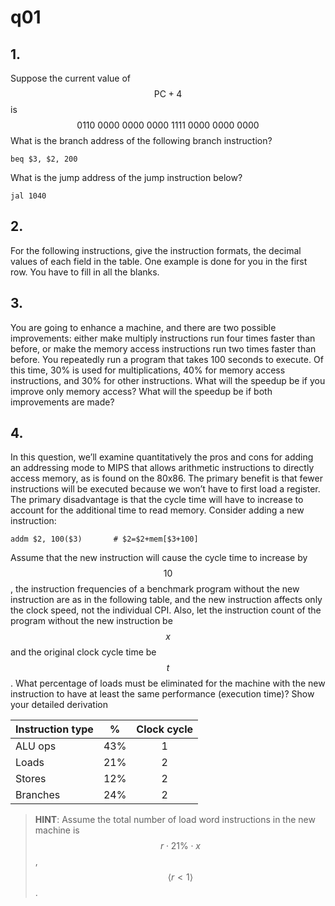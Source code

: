 # q01

## 1.
Suppose the current value of $$\text{PC}+4$$ is
$$
0110\:0000\:0000\:0000\:1111\:0000\:0000\:0000
$$
What is the branch address of the following branch instruction?
```
beq $3, $2, 200
```

What is the jump address of the jump instruction below?
```
jal 1040
```


## 2.
For the following instructions, give the instruction formats, the decimal values of each field in the table. One example is done for you in the first row. You have to fill in all the blanks.


## 3.
You are going to enhance a machine, and there are two possible improvements: either make multiply instructions run four times faster than before, or make the memory access instructions run two times faster than before. You repeatedly run a program that takes 100 seconds to execute. Of this time, 30% is used for multiplications, 40% for memory access instructions, and 30% for other instructions. What will the speedup be if you improve only memory access? What will the speedup be if both improvements are made?


## 4.
 In this question, we’ll examine quantitatively the pros and cons for adding an addressing mode to MIPS that allows arithmetic instructions to directly access memory, as is found on the 80x86. The primary benefit is that fewer instructions will be executed because we won’t have to first load a register. The primary disadvantage is that the cycle time will have to increase to account for the additional time to read memory. Consider adding a new instruction:
 ```
 addm $2, 100($3) 		# $2=$2+mem[$3+100]
 ```

Assume that the new instruction will cause the cycle time to increase by $$10%$$, the instruction frequencies of a benchmark program without the new instruction are as in the following table, and the new instruction affects only the clock speed, not the individual CPI. Also, let the instruction count of the program without the new instruction be $$x$$ and the original clock cycle time be $$t$$. What percentage of loads must be eliminated for the machine with the new instruction to have at least the same performance (execution time)? Show your detailed derivation

| Instruction type | % | Clock cycle |
| :--------------- | - | :---------: |
| ALU ops | 43% | 1 |
| Loads | 21% | 2 |
| Stores | 12% | 2 |
| Branches | 24% | 2 |
> __HINT__: Assume the total number of load word instructions in the new machine is $$r\cdot21\%\cdot{x}$$, $$\left<r<1\right>$$.
